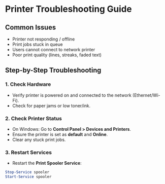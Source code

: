 # Printer Troubleshooting Guide

## Common Issues
- Printer not responding / offline
- Print jobs stuck in queue
- Users cannot connect to network printer
- Poor print quality (lines, streaks, faded text)

## Step-by-Step Troubleshooting

### 1. Check Hardware
- Verify printer is powered on and connected to the network (Ethernet/Wi-Fi).
- Check for paper jams or low toner/ink.

### 2. Check Printer Status
- On Windows: Go to **Control Panel > Devices and Printers**.
- Ensure the printer is set as **default** and **Online**.
- Clear any stuck print jobs.

### 3. Restart Services
- Restart the **Print Spooler Service**:
```powershell
Stop-Service spooler
Start-Service spooler
